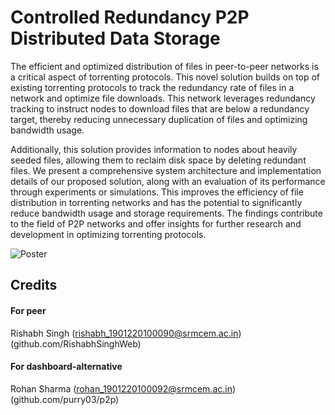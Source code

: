 # Controlled Redundancy P2P Distributed Data Storage
The efficient and optimized distribution of files in peer-to-peer networks is a critical aspect of torrenting protocols.
This novel solution builds on top of existing torrenting protocols to track the redundancy rate of files in a network and optimize file downloads. This network leverages redundancy tracking to instruct nodes to download files that are below a redundancy target, thereby reducing unnecessary duplication of files and optimizing bandwidth usage.

Additionally, this solution provides information to nodes about heavily seeded files, allowing them to reclaim disk space by deleting redundant files. We present a comprehensive system architecture and implementation details of our proposed solution, along with an evaluation of its performance through experiments or simulations. This improves the efficiency of file distribution in torrenting networks and has the potential to significantly reduce bandwidth usage and storage requirements. The findings contribute to the field of P2P networks and offer insights for further research and development in optimizing torrenting protocols.

![Poster](https://github.com/RishabhSinghWeb/Controlled-Redundancy-P2P-Distributed-Data-Storage/blob/main/Poster.png?raw=true)

## Credits

#### For peer
Rishabh Singh (rishabh_1901220100090@srmcem.ac.in) (github.com/RishabhSinghWeb)

#### For dashboard-alternative
Rohan Sharma (rohan_1901220100092@srmcem.ac.in) (github.com/purry03/p2p)
